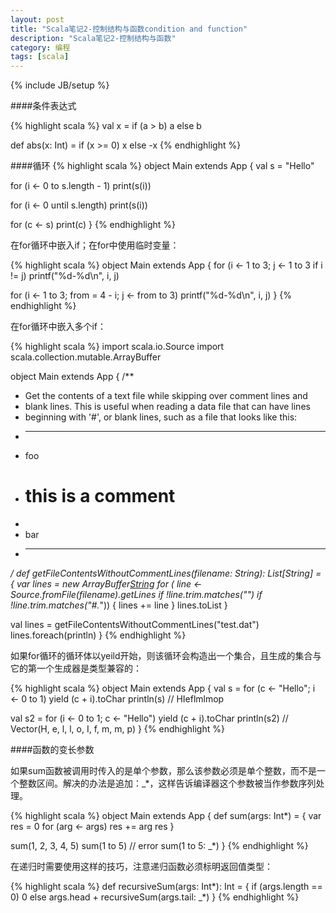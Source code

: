 ```yaml
---
layout: post
title: "Scala笔记2-控制结构与函数condition and function"
description: "Scala笔记2-控制结构与函数"
category: 编程
tags: [scala]
---
```

{% include JB/setup %}

####条件表达式

{% highlight scala %}
val x = if (a > b) a else b

def abs(x: Int) = if (x >= 0) x else -x
{% endhighlight %}

####循环
{% highlight scala %}
object Main extends App {
  val s = "Hello"
  
  for (i <- 0 to s.length - 1)
    print(s(i))

  for (i <- 0 until s.length)
    print(s(i))
    
  for (c <- s)
    print(c)
}
{% endhighlight %}

在for循环中嵌入if；在for中使用临时变量：

{% highlight scala %}
object Main extends App {
  for (i <- 1 to 3; j <- 1 to 3 if i != j)
    printf("%d-%d\n", i, j)

  for (i <- 1 to 3; from = 4 - i; j <- from to 3)
    printf("%d-%d\n", i, j)
}
{% endhighlight %}

在for循环中嵌入多个if：

{% highlight scala %}
import scala.io.Source
import scala.collection.mutable.ArrayBuffer

object Main extends App {
  /**
   * Get the contents of a text file while skipping over comment lines and
   * blank lines. This is useful when reading a data file that can have lines
   * beginning with '#', or blank lines, such as a file that looks like this:
   *   -------------------
   *   foo
   *   # this is a comment
   *
   *   bar
   *   -------------------
   */
  def getFileContentsWithoutCommentLines(filename: String): List[String] = {
    var lines = new ArrayBuffer[String]()
    for ( line <- Source.fromFile(filename).getLines 
        if !line.trim.matches("") 
        if !line.trim.matches("#.*")) {
      lines += line
    }
    lines.toList
  }

  val lines = getFileContentsWithoutCommentLines("test.dat")
  lines.foreach(println)
}
{% endhighlight %}

如果for循环的循环体以yeild开始，则该循环会构造出一个集合，且生成的集合与它的第一个生成器是类型兼容的：

{% highlight scala %}
object Main extends App {
  val s = for (c <- "Hello"; i <- 0 to 1) yield (c + i).toChar
  println(s) // HIeflmlmop

  val s2 = for (i <- 0 to 1; c <- "Hello") yield (c + i).toChar
  println(s2) // Vector(H, e, l, l, o, I, f, m, m, p)
}
{% endhighlight %}

####函数的变长参数

如果sum函数被调用时传入的是单个参数，那么该参数必须是单个整数，而不是一个整数区间。解决的办法是追加：_*，这样告诉编译器这个参数被当作参数序列处理。

{% highlight scala %}
object Main extends App {
  def sum(args: Int*) = {
    var res = 0
    for (arg <- args) res += arg
      res
  }

  sum(1, 2, 3, 4, 5)
  sum(1 to 5) // error
  sum(1 to 5: _*)
}
{% endhighlight %}

在递归时需要使用这样的技巧，注意递归函数必须标明返回值类型：

{% highlight scala %}
def recursiveSum(args: Int*): Int = {
  if (args.length == 0) 0
  else args.head + recursiveSum(args.tail: _*)
}
{% endhighlight %}

